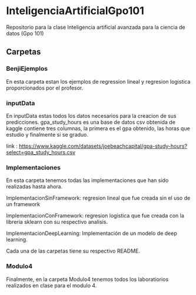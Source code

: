 # InteligenciaArtificialGpo101
Repositorio para la clase Inteligencia artificial avanzada para la ciencia de datos (Gpo 101)

## Carpetas

### BenjiEjemplos

En esta carpeta estan los ejemplos de regression lineal y regresion logistica proporcionados por el profesor.

### inputData

En inputData estas todos los datos necesarios para la creacion de sus predicciones. gpa_study_hours es una base de datos csv obtenida de kaggle
contiene tres columnas, la primera es el gpa obtenido, las horas que estudio y finalmente si se graduo.

link : https://www.kaggle.com/datasets/joebeachcapital/gpa-study-hours?select=gpa_study_hours.csv

### Implementaciones

En esta carpeta tenemos todas las implementaciones que han sido realizadas hasta ahora. 

ImplementacionSinFramework: regresion lineal que fue creada sin el uso de un framework 

ImplementacionConFramework: regresion logistica que fue creada con la libreria sklearn con su respectivo analisis.

ImplementacionDeepLearning: Implementación de un modelo de deep learning.

Cada una de las carpetas tiene su respectivo README.

### Modulo4

Finalmente, en la carpeta Modulo4 tenemos todos los laboratiorios realizados en clase para el modulo 4. 

